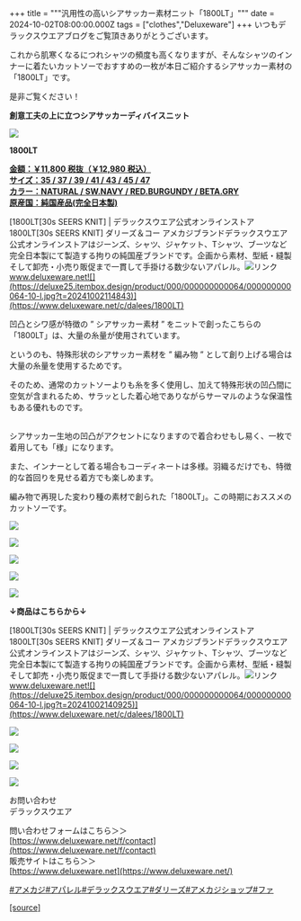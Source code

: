 +++
title = """汎用性の高いシアサッカー素材ニット「1800LT」"""
date = 2024-10-02T08:00:00.000Z
tags = ["clothes","Deluxeware"]
+++
いつもデラックスウエアブログをご覧頂きありがとうございます。

これから肌寒くなるにつれシャツの頻度も高くなりますが、そんなシャツのインナーに着たいカットソーでおすすめの一枚が本日ご紹介するシアサッカー素材の「1800LT」です。

是非ご覧ください！

**創意工夫の上に立つシアサッカーディバイスニット**

**[![](https://stat.ameba.jp/user_images/20241002/14/deluxeware/2c/b0/j/o1126150015493211972.jpg)](https://stat.ameba.jp/user_images/20241002/14/deluxeware/2c/b0/j/o1126150015493211972.jpg)**

**1800LT**

**[金額：￥11,800 税抜（￥12,980 税込）](https://www.deluxeware.net/c/dalees/1800LT)  
[サイズ：35 / 37 / 39 / 41 / 43 / 45 / 47](https://www.deluxeware.net/c/dalees/1800LT)  
[カラー：NATURAL / SW.NAVY / RED.BURGUNDY / BETA.GRY](https://www.deluxeware.net/c/dalees/1800LT)  
[原産国：純国産品(完全日本製)](https://www.deluxeware.net/c/dalees/1800LT)**

[1800LT\[30s SEERS KNIT\] | デラックスウエア公式オンラインストア1800LT\[30s SEERS KNIT\] ダリーズ＆コー アメカジブランドデラックスウエア公式オンラインストアはジーンズ、シャツ、ジャケット、Tシャツ、ブーツなど完全日本製にて製造する拘りの純国産ブランドです。企画から素材、型紙・縫製そして卸売・小売り販促まで一貫して手掛ける数少ないアパレル。![リンク](https://c.stat100.ameba.jp/ameblo/symbols/v3.20.0/svg/gray/editor_link.svg)www.deluxeware.net![](https://deluxe25.itembox.design/product/000/000000000064/000000000064-10-l.jpg?t=20241002114843)](https://www.deluxeware.net/c/dalees/1800LT)

凹凸とシワ感が特徴の ” シアサッカー素材 ” をニットで創ったこちらの「1800LT」は、大量の糸量が使用されています。

というのも、特殊形状のシアサッカー素材を ” 編み物 ” として創り上げる場合は大量の糸量を使用するためです。

そのため、通常のカットソーよりも糸を多く使用し、加えて特殊形状の凹凸間に空気が含まれるため、サラッとした着心地でありながらサーマルのような保温性もある優れものです。  
 

シアサッカー生地の凹凸がアクセントになりますので着合わせもし易く、一枚で着用しても「様」になります。

また、インナーとして着る場合もコーディネートは多様。羽織るだけでも、特徴的な首回りを見せる着方でも楽しめます。

編み物で再現した変わり種の素材で創られた「1800LT」。この時期におススメのカットソーです。

![](https://deluxe25.itembox.design/product/000/000000000064/000000000064-10-l.jpg?t=20241002114843)

![](https://stat.ameba.jp/user_images/20230923/14/deluxeware/b5/dc/j/o0618092615341701994.jpg?caw=800)

![](https://stat.ameba.jp/user_images/20231007/12/deluxeware/08/a5/j/o0657082115347674412.jpg?caw=800)

![](https://stat.ameba.jp/user_images/20231007/12/deluxeware/ce/c6/j/o0800100015347673503.jpg?caw=800)

![](https://stat.ameba.jp/user_images/20231104/16/deluxeware/bb/4e/j/o1166155415360003418.jpg?caw=800)

**↓商品はこちらから↓**

[1800LT\[30s SEERS KNIT\] | デラックスウエア公式オンラインストア1800LT\[30s SEERS KNIT\] ダリーズ＆コー アメカジブランドデラックスウエア公式オンラインストアはジーンズ、シャツ、ジャケット、Tシャツ、ブーツなど完全日本製にて製造する拘りの純国産ブランドです。企画から素材、型紙・縫製そして卸売・小売り販促まで一貫して手掛ける数少ないアパレル。![リンク](https://c.stat100.ameba.jp/ameblo/symbols/v3.20.0/svg/gray/editor_link.svg)www.deluxeware.net![](https://deluxe25.itembox.design/product/000/000000000064/000000000064-10-l.jpg?t=20241002140925)](https://www.deluxeware.net/c/dalees/1800LT)

[![](https://stat.ameba.jp/user_images/20240614/12/deluxeware/fb/b4/j/o0800026015451324172.jpg?caw=800)](https://www.deluxeware.net/c/2024FWreserveall)

[![](https://stat.ameba.jp/user_images/20240315/15/deluxeware/04/7f/j/o0800026015413271803.jpg?caw=800)](https://www.instagram.com/deluxeware/?hl=ja)

[![](https://stat.ameba.jp/user_images/20220415/12/deluxeware/3b/ce/j/o0800026015103175481.jpg?caw=800)](https://www.deluxeware.net/f/headstore)

[![](https://stat.ameba.jp/user_images/20220415/12/deluxeware/d7/c6/j/o0800026015103175487.jpg?caw=800)](https://www.deluxeware.net/)

お問い合わせ  
デラックスウエア

問い合わせフォームはこちら＞＞  
[https://www.deluxeware.net/f/contact](https://www.deluxeware.net/f/contact)  
販売サイトはこちら＞＞  
[https://www.deluxeware.net](https://www.deluxeware.net/)

[#アメカジ](https://blogtag.ameba.jp/detail/%E3%82%A2%E3%83%A1%E3%82%AB%E3%82%B8)[#アパレル](https://blogtag.ameba.jp/detail/%E3%82%A2%E3%83%91%E3%83%AC%E3%83%AB)[#デラックスウエア](https://blogtag.ameba.jp/detail/%E3%83%87%E3%83%A9%E3%83%83%E3%82%AF%E3%82%B9%E3%82%A6%E3%82%A8%E3%82%A2)[#ダリーズ](https://blogtag.ameba.jp/detail/%E3%83%80%E3%83%AA%E3%83%BC%E3%82%BA)[#アメカジショップ](https://blogtag.ameba.jp/detail/%E3%82%A2%E3%83%A1%E3%82%AB%E3%82%B8%E3%82%B7%E3%83%A7%E3%83%83%E3%83%97)[#ファ](https://blogtag.ameba.jp/detail/%E3%83%95%E3%82%A1%E3%83%83%E3%82%B7%E3%83%A7%E3%83%B3)

[[source]](https://ameblo.jp/deluxeware/entry-12869727310.html)
